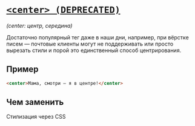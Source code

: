 # [`<center> (DEPRECATED)`](../index.md)

_(center: центр, середина)_

Достаточно популярный тег даже в наши дни, например, при вёрстке писем — почтовые клиенты могут не поддерживать или просто вырезать стили и порой это единственный способ центрирования.

## Пример

```html
<center>Мама, смотри — я в центре!</center>
```

## Чем заменить

Стилизация через CSS
